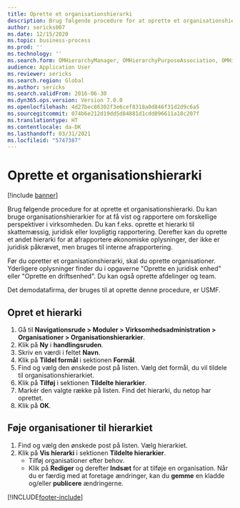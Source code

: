```yaml
---
title: Oprette et organisationshierarki
description: Brug følgende procedure for at oprette et organisationshierarki.
author: sericks007
ms.date: 12/15/2020
ms.topic: business-process
ms.prod: ''
ms.technology: ''
ms.search.form: OMHierarchyManager, OMHierarchyPurposeAssociation, OMHierarchySelection, HierarchyDesigner
audience: Application User
ms.reviewer: sericks
ms.search.region: Global
ms.author: sericks
ms.search.validFrom: 2016-06-30
ms.dyn365.ops.version: Version 7.0.0
ms.openlocfilehash: 4d27bec86302f3e6cef8318a0d846f31d2d9c6a5
ms.sourcegitcommit: 074b6e212d19dd5d84881d1cdd096611a18c207f
ms.translationtype: HT
ms.contentlocale: da-DK
ms.lasthandoff: 03/31/2021
ms.locfileid: "5747387"
---
```

# <a name="create-an-organization-hierarchy"></a>Oprette et organisationshierarki

[!include [banner](../../includes/banner.md)]

Brug følgende procedure for at oprette et organisationshierarki. Du kan bruge organisationshierarkier for at få vist og rapportere om forskellige perspektiver i virksomheden. Du kan f.eks. oprette et hierarki til skattemæssig, juridisk eller lovpligtig rapportering. Derefter kan du oprette et andet hierarki for at afrapportere økonomiske oplysninger, der ikke er juridisk påkrævet, men bruges til interne afrapportering. 

Før du opretter et organisationshierarki, skal du oprette organisationer. Yderligere oplysninger finder du i opgaverne "Oprette en juridisk enhed" eller "Oprette en driftsenhed". Du kan også oprette afdelinger og team. 

Det demodatafirma, der bruges til at oprette denne procedure, er USMF.

## <a name="create-a-hierarchy"></a>Opret et hierarki
1. Gå til **Navigationsrude > Moduler > Virksomhedsadministration > Organisationer > Organisationshierarkier**.
2. Klik på **Ny** i **handlingsruden**.
3. Skriv en værdi i feltet **Navn**.
4. Klik på **Tildel formål** i sektionen **Formål**.
5. Find og vælg den ønskede post på listen. Vælg det formål, du vil tildele til organisationshierarkiet.  
6. Klik på **Tilføj** i sektionen **Tildelte hierarkier**.
7. Markér den valgte række på listen. Find det hierarki, du netop har oprettet.  
8. Klik på **OK**.

## <a name="add-organizations-to-the-hierarchy"></a>Føje organisationer til hierarkiet
1. Find og vælg den ønskede post på listen. Vælg hierarkiet.  
2. Klik på **Vis hierarki** i sektionen **Tildelte hierarkier**.
    - Tilføj organisationer efter behov.  
    - Klik på **Rediger** og derefter **Indsæt** for at tilføje en organisation. Når du er færdig med at foretage ændringer, kan du **gemme** en kladde og/eller **publicere** ændringerne.  



[!INCLUDE[footer-include](../../../../includes/footer-banner.md)]